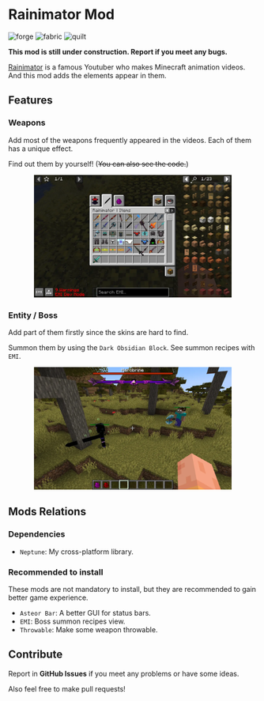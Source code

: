 # Rainimator Mod

![forge](https://cdn.jsdelivr.net/npm/@intergrav/devins-badges@3/assets/cozy/supported/forge_vector.svg)
![fabric](https://cdn.jsdelivr.net/npm/@intergrav/devins-badges@3/assets/cozy/supported/fabric_vector.svg)
![quilt](https://cdn.jsdelivr.net/npm/@intergrav/devins-badges@3/assets/cozy/unsupported/quilt_vector.svg)

**This mod is still under construction. Report if you meet any bugs.**

[Rainimator](https://www.youtube.com/@Rainimator) is a famous Youtuber who makes Minecraft animation videos.
And this mod adds the elements appear in them.

## Features

### Weapons

Add most of the weapons frequently appeared in the videos.
Each of them has a unique effect.

Find out them by yourself! (~~You can also see the code.~~)

<div align=center><img src="https://raw.githubusercontent.com/IAFEnvoy/RainimatorMod/refs/heads/master/img/1.webp" style="width:400px;text-align:center;" alt=""></img></div>

### Entity / Boss

Add part of them firstly since the skins are hard to find.

Summon them by using the `Dark Obsidian Block`.
See summon recipes with `EMI`.

<div align=center><img src="https://raw.githubusercontent.com/IAFEnvoy/RainimatorMod/refs/heads/master/img/2.webp" style="width:400px;text-align:center;" alt=""></img></div>

## Mods Relations

### Dependencies

- `Neptune`: My cross-platform library.

### Recommended to install

These mods are not mandatory to install, but they are recommended to gain better game experience.

- `Asteor Bar`: A better GUI for status bars.
- `EMI`: Boss summon recipes view.
- `Throwable`: Make some weapon throwable.

## Contribute

Report in **GitHub Issues** if you meet any problems or have some ideas.

Also feel free to make pull requests!